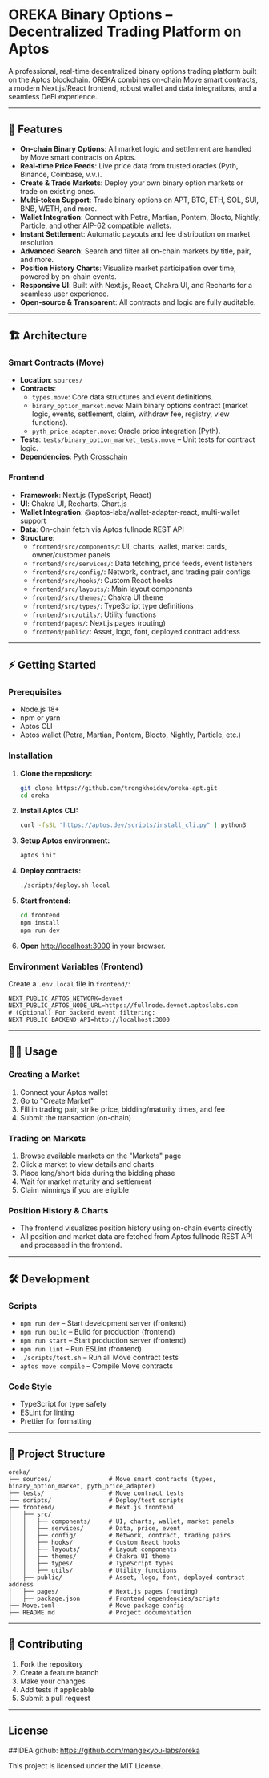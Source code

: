 # OREKA Binary Options – Decentralized Trading Platform on Aptos

A professional, real-time decentralized binary options trading platform built on the Aptos blockchain. OREKA combines on-chain Move smart contracts, a modern Next.js/React frontend, robust wallet and data integrations, and a seamless DeFi experience.

---

## 🚀 Features

- **On-chain Binary Options**: All market logic and settlement are handled by Move smart contracts on Aptos.
- **Real-time Price Feeds**: Live price data from trusted oracles (Pyth, Binance, Coinbase, v.v.).
- **Create & Trade Markets**: Deploy your own binary option markets or trade on existing ones.
- **Multi-token Support**: Trade binary options on APT, BTC, ETH, SOL, SUI, BNB, WETH, and more.
- **Wallet Integration**: Connect with Petra, Martian, Pontem, Blocto, Nightly, Particle, and other AIP-62 compatible wallets.
- **Instant Settlement**: Automatic payouts and fee distribution on market resolution.
- **Advanced Search**: Search and filter all on-chain markets by title, pair, and more.
- **Position History Charts**: Visualize market participation over time, powered by on-chain events.
- **Responsive UI**: Built with Next.js, React, Chakra UI, and Recharts for a seamless user experience.
- **Open-source & Transparent**: All contracts and logic are fully auditable.

---

## 🏗️ Architecture

### Smart Contracts (Move)
- **Location**: `sources/`
- **Contracts**:
  - `types.move`: Core data structures and event definitions.
  - `binary_option_market.move`: Main binary options contract (market logic, events, settlement, claim, withdraw fee, registry, view functions).
  - `pyth_price_adapter.move`: Oracle price integration (Pyth).
- **Tests**: `tests/binary_option_market_tests.move` – Unit tests for contract logic.
- **Dependencies**: [Pyth Crosschain](https://github.com/pyth-network/pyth-crosschain.git)

### Frontend
- **Framework**: Next.js (TypeScript, React)
- **UI**: Chakra UI, Recharts, Chart.js
- **Wallet Integration**: @aptos-labs/wallet-adapter-react, multi-wallet support
- **Data**: On-chain fetch via Aptos fullnode REST API
- **Structure**:
  - `frontend/src/components/`: UI, charts, wallet, market cards, owner/customer panels
  - `frontend/src/services/`: Data fetching, price feeds, event listeners
  - `frontend/src/config/`: Network, contract, and trading pair configs
  - `frontend/src/hooks/`: Custom React hooks
  - `frontend/src/layouts/`: Main layout components
  - `frontend/src/themes/`: Chakra UI theme
  - `frontend/src/types/`: TypeScript type definitions
  - `frontend/src/utils/`: Utility functions
  - `frontend/pages/`: Next.js pages (routing)
  - `frontend/public/`: Asset, logo, font, deployed contract address

---

## ⚡ Getting Started

### Prerequisites
- Node.js 18+
- npm or yarn
- Aptos CLI
- Aptos wallet (Petra, Martian, Pontem, Blocto, Nightly, Particle, etc.)

### Installation

1. **Clone the repository:**
   ```bash
   git clone https://github.com/trongkhoidev/oreka-apt.git
   cd oreka
   ```
2. **Install Aptos CLI:**
   ```bash
   curl -fsSL "https://aptos.dev/scripts/install_cli.py" | python3
   ```
3. **Setup Aptos environment:**
   ```bash
   aptos init
   ```
4. **Deploy contracts:**
   ```bash
   ./scripts/deploy.sh local
   ```
5. **Start frontend:**
   ```bash
   cd frontend
   npm install
   npm run dev
   ```
6. **Open** [http://localhost:3000](http://localhost:3000) in your browser.

### Environment Variables (Frontend)
Create a `.env.local` file in `frontend/`:
```env
NEXT_PUBLIC_APTOS_NETWORK=devnet
NEXT_PUBLIC_APTOS_NODE_URL=https://fullnode.devnet.aptoslabs.com
# (Optional) For backend event filtering:
NEXT_PUBLIC_BACKEND_API=http://localhost:3000
```

---

## 🧑‍💻 Usage

### Creating a Market
1. Connect your Aptos wallet
2. Go to "Create Market"
3. Fill in trading pair, strike price, bidding/maturity times, and fee
4. Submit the transaction (on-chain)

### Trading on Markets
1. Browse available markets on the "Markets" page
2. Click a market to view details and charts
3. Place long/short bids during the bidding phase
4. Wait for market maturity and settlement
5. Claim winnings if you are eligible

### Position History & Charts
- The frontend visualizes position history using on-chain events directly
- All position and market data are fetched from Aptos fullnode REST API and processed in the frontend.

---

## 🛠️ Development

### Scripts
- `npm run dev` – Start development server (frontend)
- `npm run build` – Build for production (frontend)
- `npm run start` – Start production server (frontend)
- `npm run lint` – Run ESLint (frontend)
- `./scripts/test.sh` – Run all Move contract tests
- `aptos move compile` – Compile Move contracts

### Code Style
- TypeScript for type safety
- ESLint for linting
- Prettier for formatting

---

## 📂 Project Structure

```
oreka/
├── sources/                # Move smart contracts (types, binary_option_market, pyth_price_adapter)
├── tests/                  # Move contract tests
├── scripts/                # Deploy/test scripts
├── frontend/               # Next.js frontend
│   ├── src/
│   │   ├── components/     # UI, charts, wallet, market panels
│   │   ├── services/       # Data, price, event
│   │   ├── config/         # Network, contract, trading pairs
│   │   ├── hooks/          # Custom React hooks
│   │   ├── layouts/        # Layout components
│   │   ├── themes/         # Chakra UI theme
│   │   ├── types/          # TypeScript types
│   │   ├── utils/          # Utility functions
│   ├── public/             # Asset, logo, font, deployed contract address
│   ├── pages/              # Next.js pages (routing)
│   ├── package.json        # Frontend dependencies/scripts
├── Move.toml               # Move package config
├── README.md               # Project documentation
```

---

## 🤝 Contributing

1. Fork the repository
2. Create a feature branch
3. Make your changes
4. Add tests if applicable
5. Submit a pull request

---

## License

##IDEA
github: https://github.com/mangekyou-labs/oreka

This project is licensed under the MIT License.
